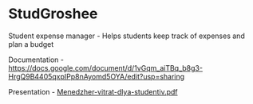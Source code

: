 # StudGroshee
Student expense manager - Helps students keep track of expenses and plan a budget

Documentation - https://docs.google.com/document/d/1vGqm_aiTBq_b8g3-HrgQ9B4405qxpIPp8nAyomd5OYA/edit?usp=sharing

Presentation - [Menedzher-vitrat-dlya-studentiv.pdf](https://github.com/user-attachments/files/19904985/Menedzher-vitrat-dlya-studentiv.pdf)
